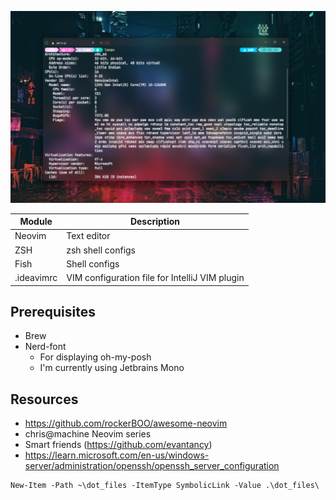 ![Mah bootifoo terminal](resources/banner.png)

| Module     | Description                                    |
|------------|------------------------------------------------|
| Neovim     | Text editor                                    |
| ZSH        | zsh shell configs                              |
| Fish       | Shell configs                                  |
| .ideavimrc | VIM configuration file for IntelliJ VIM plugin |

## Prerequisites
- Brew
- Nerd-font 
  - For displaying oh-my-posh
  - I'm currently using Jetbrains Mono


## Resources
- https://github.com/rockerBOO/awesome-neovim
- chris@machine Neovim series
- Smart friends (https://github.com/evantancy)
- https://learn.microsoft.com/en-us/windows-server/administration/openssh/openssh_server_configuration

```
New-Item -Path ~\dot_files -ItemType SymbolicLink -Value .\dot_files\
```
